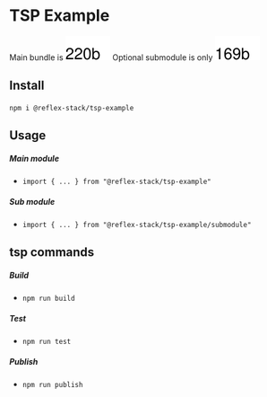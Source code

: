 # TSP Example
Main bundle is
<picture style="display: inline-block">
  <source media="(prefers-color-scheme: dark)" srcset="./reports/main-dark.svg">
  <img src="./reports/main-light.svg">
</picture>
Optional submodule is only
<picture style="display: inline-block">
  <source media="(prefers-color-scheme: dark)" srcset="./reports/submodule-dark.svg">
  <img src="./reports/submodule-light.svg">
</picture>

## Install

`npm i @reflex-stack/tsp-example`

## Usage

##### Main module
- `import { ... } from "@reflex-stack/tsp-example"`

##### Sub module
- `import { ... } from "@reflex-stack/tsp-example/submodule"`

## tsp commands

##### Build
- `npm run build`
##### Test
- `npm run test`
##### Publish
- `npm run publish`
